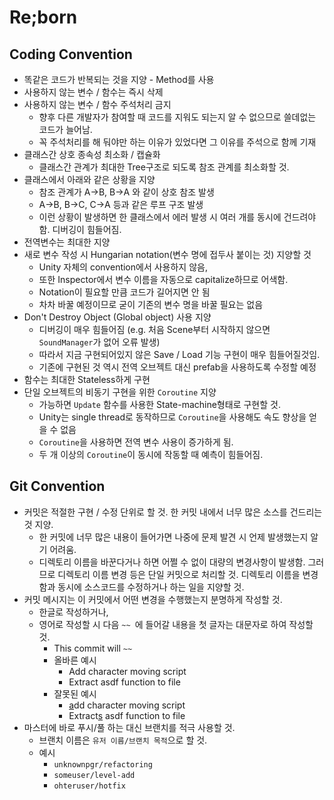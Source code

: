 # Re;born



## Coding Convention

- 똑같은 코드가 반복되는 것을 지양 - Method를 사용
- 사용하지 않는 변수 / 함수는 즉시 삭제
- 사용하지 않는 변수 / 함수 주석처리 금지
  - 향후 다른 개발자가 참여할 때 코드를 지워도 되는지 알 수 없으므로 쓸데없는 코드가 늘어남.
  - 꼭 주석처리를 해 둬야만 하는 이유가 있었다면 그 이유를 주석으로 함께 기재
- 클래스간 상호 종속성  최소화 / 캡슐화
  - 클래스간 관계가 최대한 Tree구조로 되도록 참조 관계를 최소화할 것.
- 클래스에서 아래와 같은 상황을 지양
  - 참조 관계가 A->B, B->A 와 같이 상호 참조 발생
  - A->B, B->C, C->A 등과 같은 루프 구조 발생
  - 이런 상황이 발생하면 한 클래스에서 에러 발생 시 여러 개를 동시에 건드려야 함. 디버깅이 힘들어짐.
- 전역변수는 최대한 지양
- 새로 변수 작성 시 Hungarian notation(변수 명에 접두사 붙이는 것) 지양할 것
  - Unity 자체의 convention에서 사용하지 않음,
  - 또한 Inspector에서 변수 이름을 자동으로 capitalize하므로 어색함.
  - Notation이 필요할 만큼 코드가 길어지면 안 됨
  - 차차 바꿀 예정이므로 굳이 기존의 변수 명을 바꿀 필요는 없음
- Don't Destroy Object (Global object) 사용 지양
  - 디버깅이 매우 힘들어짐 (e.g. 처음 Scene부터 시작하지 않으면 `SoundManager`가 없어 오류 발생)
  - 따라서 지금 구현되어있지 않은 Save / Load 기능 구현이 매우 힘들어질것임.
  - 기존에 구현된 것 역시 전역 오브젝트 대신 prefab을 사용하도록 수정할 예정
- 함수는 최대한 Stateless하게 구현
- 단일 오브젝트의 비동기 구현을 위한 `Coroutine` 지양
  - 가능하면 `Update` 함수를 사용한 State-machine형태로 구현할 것.
  - Unity는 single thread로 동작하므로 `Coroutine`을 사용해도 속도 향상을 얻을 수 없음
  - `Coroutine`을 사용하면 전역 변수 사용이 증가하게 됨.
  - 두 개 이상의 `Coroutine`이 동시에 작동할 때 예측이 힘들어짐.

## Git Convention

- 커밋은 적절한 구현 / 수정 단위로 할 것. 한 커밋 내에서 너무 많은 소스를 건드리는 것 지양.
  - 한 커밋에 너무 많은 내용이 들어가면 나중에 문제 발견 시 언제 발생했는지 알기 어려움.
  - 디렉토리 이름을 바꾼다거나 하면 어쩔 수 없이 대량의 변경사항이 발생함. 그러므로 디렉토리 이름 변경 등은 단일 커밋으로 처리할 것. 디렉토리 이름을 변경함과 동시에 소스코드를 수정하거나 하는 일을 지양할 것.
- 커밋 메시지는 이 커밋에서 어떤 변경을 수행했는지 분명하게 작성할 것.
  - 한글로 작성하거나,
  - 영어로 작성할 시 다음 `~~ `에 들어갈 내용을 첫 글자는 대문자로 하여 작성할 것.
    - This commit will `~~`
    - 올바른 예시
      - Add character moving script
      - Extract asdf function to file
    - 잘못된 예시
      - <u>a</u>dd character moving script
      - Extract<u>s</u> asdf function to file
- 마스터에 바로 푸시/풀 하는 대신 브랜치를 적극 사용할 것.
  - 브랜치 이름은 `유저 이름/브랜치 목적`으로 할 것.
  - 예시
    - `unknownpgr/refactoring`
    - `someuser/level-add`
    - `ohteruser/hotfix`

